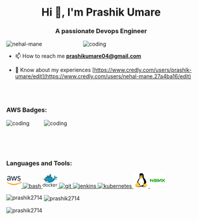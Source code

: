<h1 align="center">Hi 👋, I'm Prashik Umare</h1>
<h3 align="center">A passionate Devops Engineer</h3>

<img align="right" alt="coding" width="300" src="https://user-images.githubusercontent.com/55389276/140866485-8fb1c876-9a8f-4d6a-98dc-08c4981eaf70.gif">

<p align="left"> <img src="https://komarev.com/ghpvc/?username=nehal-mane&label=Profile%20views&color=0e75b6&style=flat" alt="nehal-mane" /> </p>

- 📫 How to reach me **prashikumare04@gmail.com**

- 📄 Know about my experiences [https://www.credly.com/users/prashik-umare/edit](https://www.credly.com/users/nehal-mane.27a4ba16/edit)

<br>
<br>
<h3 align="left">AWS Badges:</h3>

<img align="left" alt="coding" width="100" src="[https://www.google.com/url?sa=i&url=https%3A%2F%2Fwww.credly.com%2Forg%2Famazon-web-services%2Fbadge%2Faws-cloud-quest-cloud-practitioner&psig=AOvVaw3gethwRV5SAkptWN4hyXtz&ust=1725171971813000&source=images&cd=vfe&opi=89978449&ved=0CBQQjRxqFwoTCIjxwMXMnogDFQAAAAAdAAAAABAE]">
<img align="left" alt="coding" width="100" src="https://images.credly.com/size/680x680/images/eba18772-5ecf-471b-b8af-dda79815b544/image.png">
<p align="left">
</p>
<br>
<p align="left">
</p>
<br>
<br>
<br>
<h3 align="left">Languages and Tools:</h3>
<p align="left"> <a href="https://aws.amazon.com" target="_blank" rel="noreferrer"> <img src="https://raw.githubusercontent.com/devicons/devicon/master/icons/amazonwebservices/amazonwebservices-original-wordmark.svg" alt="aws" width="40" height="40"/> </a> <a href="https://www.gnu.org/software/bash/" target="_blank" rel="noreferrer"> <img src="https://www.vectorlogo.zone/logos/gnu_bash/gnu_bash-icon.svg" alt="bash" width="40" height="40"/> </a> <a href="https://www.docker.com/" target="_blank" rel="noreferrer"> <img src="https://raw.githubusercontent.com/devicons/devicon/master/icons/docker/docker-original-wordmark.svg" alt="docker" width="40" height="40"/> </a> <a href="https://git-scm.com/" target="_blank" rel="noreferrer"> <img src="https://www.vectorlogo.zone/logos/git-scm/git-scm-icon.svg" alt="git" width="40" height="40"/> </a> <a href="https://www.jenkins.io" target="_blank" rel="noreferrer"> <img src="https://www.vectorlogo.zone/logos/jenkins/jenkins-icon.svg" alt="jenkins" width="40" height="40"/> </a> <a href="https://kubernetes.io" target="_blank" rel="noreferrer"> <img src="https://www.vectorlogo.zone/logos/kubernetes/kubernetes-icon.svg" alt="kubernetes" width="40" height="40"/> </a> <a href="https://www.linux.org/" target="_blank" rel="noreferrer"> <img src="https://raw.githubusercontent.com/devicons/devicon/master/icons/linux/linux-original.svg" alt="linux" width="40" height="40"/> </a> <a href="https://www.nginx.com" target="_blank" rel="noreferrer"> <img src="https://raw.githubusercontent.com/devicons/devicon/master/icons/nginx/nginx-original.svg" alt="nginx" width="40" height="40"/> </a> </p>

<p><img align="left" src="https://github-readme-stats.vercel.app/api/top-langs?username=prashik2714&show_icons=true&locale=en&layout=compact" alt="prashik2714" /></p>

<p>&nbsp;<img align="center" src="https://github-readme-stats.vercel.app/api?username=prashik2714&show_icons=true&locale=en" alt="prashik2714" /></p>

<p><img align="center" src="https://github-readme-streak-stats.herokuapp.com/?user=prashik2714&" alt="prashik2714" /></p>

